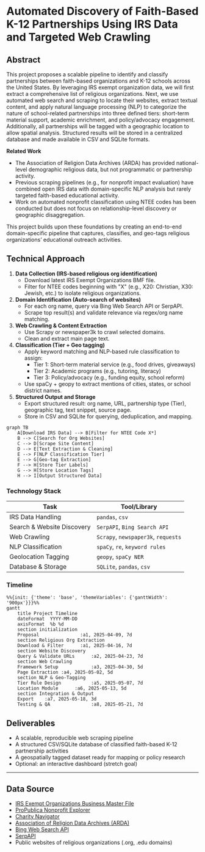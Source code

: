 # Automated Discovery of Faith-Based K-12 Partnerships Using IRS Data and Targeted Web Crawling

## **Abstract**&#x20;

This project proposes a scalable pipeline to identify and classify partnerships between faith-based organizations and K-12 schools across the United States. By leveraging IRS exempt organization data, we will first extract a comprehensive list of religious organizations. Next, we use automated web search and scraping to locate their websites, extract textual content, and apply natural language processing (NLP) to categorize the nature of school-related partnerships into three defined tiers: short-term material support, academic enrichment, and policy/advocacy engagement. Additionally, all partnerships will be tagged with a geographic location to allow spatial analysis. Structured results will be stored in a centralized database and made available in CSV and SQLite formats.

**Related Work**

* The Association of Religion Data Archives (ARDA) has provided national-level demographic religious data, but not programmatic or partnership activity.
* Previous scraping pipelines (e.g., for nonprofit impact evaluation) have combined open IRS data with domain-specific NLP analysis but rarely targeted faith-based educational activity.
* Work on automated nonprofit classification using NTEE codes has been conducted but does not focus on relationship-level discovery or geographic disaggregation.

This project builds upon these foundations by creating an end-to-end domain-specific pipeline that captures, classifies, and geo-tags religious organizations’ educational outreach activities.

## **Technical Approach**

1. **Data Collection (IRS-based religious org identification)**
   * Download latest IRS Exempt Organizations BMF file.
   * Filter for NTEE codes beginning with "X" (e.g., X20: Christian, X30: Jewish, etc.) to isolate religious organizations.
2. **Domain Identification (Auto-search of websites)**
   * For each org name, query via Bing Web Search API or SerpAPI.
   * Scrape top result(s) and validate relevance via regex/org name matching.
3. **Web Crawling & Content Extraction**
   * Use Scrapy or newspaper3k to crawl selected domains.
   * Clean and extract main page text.
4. **Classification (Tier + Geo tagging)**
   * Apply keyword matching and NLP-based rule classification to assign:
     * Tier 1: Short-term material service (e.g., food drives, giveaways)
     * Tier 2: Academic programs (e.g., tutoring, literacy)
     * Tier 3: Policy/advocacy (e.g., funding equity, school reform)
   * Use spaCy + geopy to extract mentions of cities, states, or school district names.
5. **Structured Output and Storage**
   * Export structured result: org name, URL, partnership type (Tier), geographic tag, text snippet, source page.
   * Store in CSV and SQLite for querying, deduplication, and mapping.

```mermaid fullWidth="false"
graph TB
    A[Download IRS Data] --> B[Filter for NTEE Code X*]
    B --> C[Search for Org Websites]
    C --> D[Scrape Site Content]
    D --> E[Text Extraction & Cleaning]
    E --> F[NLP Classification Tier]
    E --> G[Geo-tag Extraction]
    F --> H[Store Tier Labels]
    G --> H[Store Location Tags]
    H --> I[Output Structured Data]

```

### **Technology Stack**

| Task                       | Tool/Library                        |
| -------------------------- | ----------------------------------- |
| IRS Data Handling          | `pandas`, `csv`                     |
| Search & Website Discovery | `SerpAPI`, `Bing Search API`        |
| Web Crawling               | `Scrapy`, `newspaper3k`, `requests` |
| NLP Classification         | `spaCy`, `re`, `keyword rules`      |
| Geolocation Tagging        | `geopy`, `spaCy NER`                |
| Database & Storage         | `SQLite`, `pandas`, `csv`           |

### Timeline

```mermaid fullWidth="true"
%%{init: {'theme': 'base', 'themeVariables': {'ganttWidth': '900px'}}}%%
gantt
    title Project Timeline
    dateFormat  YYYY-MM-DD
    axisFormat  %b %d
    section initialization
    Proposal               :a1, 2025-04-09, 7d
    section Religious Org Extraction
    Download & Filter      :a1, 2025-04-16, 7d
    section Website Discovery
    Query & Validate URLs      :a2, 2025-04-23, 7d
    section Web Crawling
    Framework Setup            :a3, 2025-04-30, 5d
    Page Extraction :a4, 2025-05-02, 5d
    section NLP & Geo-Tagging
    Tier Rule Design           :a5, 2025-05-07, 7d
    Location Module      :a6, 2025-05-13, 5d
    section Integration & Output
    Export    :a7, 2025-05-18, 3d
    Testing & QA               :a8, 2025-05-21, 7d

```

## **Deliverables**

* A scalable, reproducible web scraping pipeline
* A structured CSV/SQLite database of classified faith-based K-12 partnership activities
* A geospatially tagged dataset ready for mapping or policy research
* Optional: an interactive dashboard (stretch goal)

***

## Data Source

* [IRS Exempt Organizations Business Master File](https://www.irs.gov/charities-non-profits/exempt-organizations-business-master-file-extract-eo-bmf)
* [ProPublica Nonprofit Explorer](https://projects.propublica.org/nonprofits/)
* [Charity Navigator](https://www.charitynavigator.org/)
* [Association of Religion Data Archives (ARDA)](https://www.thearda.com/)
* [Bing Web Search API](https://learn.microsoft.com/en-us/bing/search-apis/bing-web-search/overview)
* [SerpAPI](https://serpapi.com/)
* Public websites of religious organizations (.org, .edu domains)

